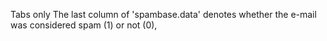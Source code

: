 Tabs only
The last column of 'spambase.data' denotes whether the e-mail was considered spam (1) or not (0),
